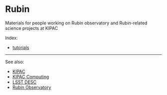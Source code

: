 # Rubin

Materials for people working on Rubin observatory and Rubin-related science projects at KIPAC

Index:
- [tutorials](./tutorials/)

---

See also:
- [KIPAC](https://kipac.stanford.edu/)
- [KIPAC Computing](https://github.com/KIPAC/computing)
- [LSST DESC](https://lsstdesc.org/)
- [Rubin Observatory](https://rubinobservatory.org/)
